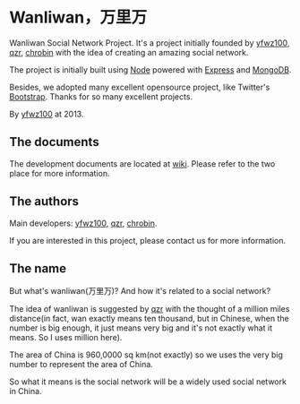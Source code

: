 Wanliwan，万里万
========

Wanliwan Social Network Project. It's a project initially founded by [yfwz100](mailto:yfwz100@yeah.net), [qzr](mailto:iloveyouliping@sina.com), [chrobin](mailto:wcw1991@163.com) with the idea of creating an amazing social network.

The project is initially built using [Node](http://www.nodejs.org) powered with [Express](http://www.expressjs.com) and [MongoDB](http://mongodb.org/).

Besides, we adopted many excellent opensource project, like Twitter's [Bootstrap](http://twitter.github.com/boostrap). Thanks for so many excellent projects.

By [yfwz100](mailto:yfwz100@yeah.net) at 2013.

## The documents 

The development documents are located at [wiki](wanliwan/wiki). Please refer to the two place for more information.

## The authors

Main developers: [yfwz100](mailto:yfwz100@yeah.net), [qzr](mailto:iloveyouliping@sina.com), [chrobin](mailto:wcw1991@163.com).

If you are interested in this project, please contact us for more information.


## The name

But what's wanliwan(万里万)? And how it's related to a social network?

The idea of wanliwan is suggested by [qzr](mailto:iloveyouliping@sina.com) with the thought of a million miles distance(in fact, wan exactly means ten thousand, but in Chinese, when the number is big enough, it just means very big and it's not exactly what it means. So I uses million here).

The area of China is 960,0000 sq km(not exactly) so we uses the very big number to represent the area of China.

So what it means is the social network will be a widely used social network in China.


